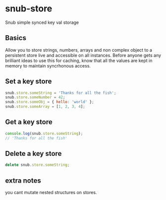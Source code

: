 # snub-store

Snub simple synced key val storage

## Basics

Allow you to store strings, numbers, arrays and non complex object to a persistent store live and accessible on all instances.
Before anyone gets any brilliant ideas to use this for caching, know that all the values are kept in memory to maintain syncrhonous access.

## Set a key store

```javascript
snub.store.someString = 'Thanks for all the fish';
snub.store.someNumber = 42;
snub.store.someObj = { hello: 'world' };
snub.store.someArray = [1, 2, 3, 4];
```

## Get a key store

```javascript
console.log(snub.store.someString);
// 'Thanks for all the fish'
```

## Delete a key store

```javascript
delete snub.store.someString;
```

## extra notes

you cant mutate nested structures on stores.
